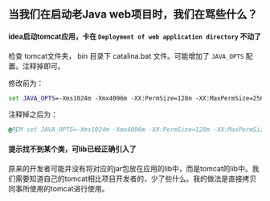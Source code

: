 ## 当我们在启动老Java web项目时，我们在骂些什么？

#### idea启动tomcat应用，卡在 `Deployment of web application directory` 不动了

检查 tomcat文件夹， bin 目录下 catalina.bat 文件。可能增加了 `JAVA_OPTS` 配置。注释掉即可。

修改前为：

```bat
set JAVA_OPTS=-Xms1024m -Xmx4096m -XX:PermSize=128m -XX:MaxPermSize=256m
```

注释掉之后为：

```bat
@REM set JAVA_OPTS=-Xms1024m -Xmx4096m -XX:PermSize=128m -XX:MaxPermSize=256m
```

#### 提示找不到某个类，可lib已经正确引入了

原来的开发者可能并没有将对应的jar包放在应用的lib中，而是tomcat的lib中。我们需要知道自己的tomcat相比项目开发者的，少了些什么。我的做法是直接拷贝同事所使用的tomcat进行使用。